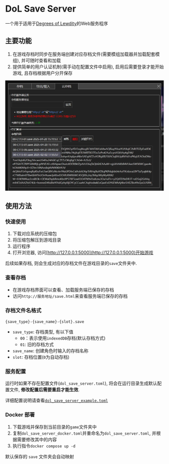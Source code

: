 # DoL Save Server

一个用于适用于[Degrees of Lewdity](https://github.com/Eltirosto/Degrees-of-Lewdity-Chinese-Localization)的Web服务程序

## 主要功能

1. 在游戏存档时同步在服务端创建对应存档文件(需要模组加载器并加载配套模组), 并可随时查看和加载
2. 提供简单的用户认证机制(需手动在配置文件中启用), 启用后需要登录才能开始游戏, 且存档根据用户分开保存

![云存档](./images/云存档.jpg)

## 使用方法

### 快速使用

1. 下载对应系统的压缩包
2. 将压缩包解压到游戏目录
3. 运行程序
4. 打开浏览器, 访问[http://127.0.0.1:5000](http://127.0.0.1:5000)开始游戏

后续如果存档, 则会生成对应的存档文件在游戏目录的`save`文件夹中.

### 查看存档

- 在游戏存档界面可以查看、加载服务端已保存的存档
- 访问`http://服务地址/save.html`来查看服务端已保存的存档

### 存档文件名格式

```
{save_type}-{save_name}-{slot}.save
```

- `save_type`: 存档类型, 有以下值
  - `00`：表示使用`indexedDB`存档(默认存档方式)
  - `01`: 旧的存档方式
- `save_name`: 创建角色时输入的存档名称
- `slot`: 存档位置(`0`为自动存档)

### 服务配置

运行时如果不存在配置文件(`dol_save_server.toml`), 将会在运行目录生成默认配置文件, **修改配置后需要重启才能生效**.

详细配置说明请查看[`dol_save_server_example.toml`](./dol_save_server_example.toml)

### Docker 部署

1. 下载游戏并保存到当前目录的`game`文件夹中
2. 复制`dol_save_server_docker.toml`并重命名为`dol_save_server.toml`, 并根据需要修改其中的内容
3. 执行指令`docker compose up -d`

默认保存的 `save` 文件夹会自动映射
